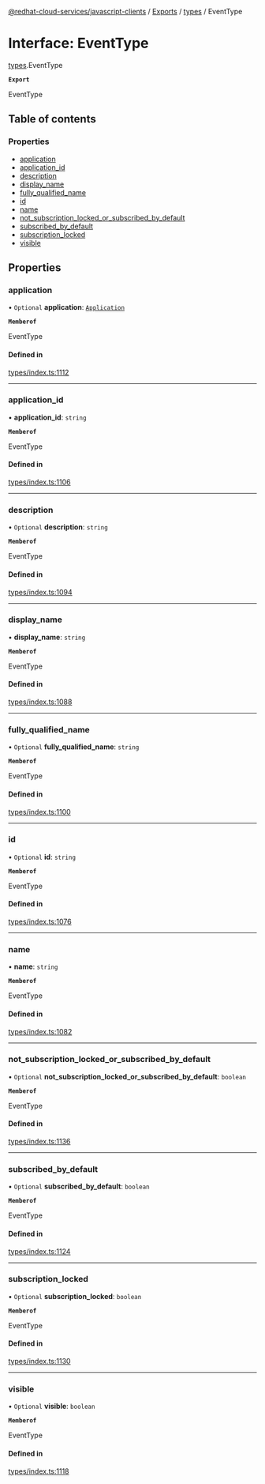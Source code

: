 [@redhat-cloud-services/javascript-clients](../README.md) / [Exports](../modules.md) / [types](../modules/types.md) / EventType

# Interface: EventType

[types](../modules/types.md).EventType

**`Export`**

EventType

## Table of contents

### Properties

- [application](types.EventType.md#application)
- [application\_id](types.EventType.md#application_id)
- [description](types.EventType.md#description)
- [display\_name](types.EventType.md#display_name)
- [fully\_qualified\_name](types.EventType.md#fully_qualified_name)
- [id](types.EventType.md#id)
- [name](types.EventType.md#name)
- [not\_subscription\_locked\_or\_subscribed\_by\_default](types.EventType.md#not_subscription_locked_or_subscribed_by_default)
- [subscribed\_by\_default](types.EventType.md#subscribed_by_default)
- [subscription\_locked](types.EventType.md#subscription_locked)
- [visible](types.EventType.md#visible)

## Properties

### application

• `Optional` **application**: [`Application`](types.Application.md)

**`Memberof`**

EventType

#### Defined in

[types/index.ts:1112](https://github.com/RedHatInsights/javascript-clients/blob/main/packages/integrations/types/index.ts#L1112)

___

### application\_id

• **application\_id**: `string`

**`Memberof`**

EventType

#### Defined in

[types/index.ts:1106](https://github.com/RedHatInsights/javascript-clients/blob/main/packages/integrations/types/index.ts#L1106)

___

### description

• `Optional` **description**: `string`

**`Memberof`**

EventType

#### Defined in

[types/index.ts:1094](https://github.com/RedHatInsights/javascript-clients/blob/main/packages/integrations/types/index.ts#L1094)

___

### display\_name

• **display\_name**: `string`

**`Memberof`**

EventType

#### Defined in

[types/index.ts:1088](https://github.com/RedHatInsights/javascript-clients/blob/main/packages/integrations/types/index.ts#L1088)

___

### fully\_qualified\_name

• `Optional` **fully\_qualified\_name**: `string`

**`Memberof`**

EventType

#### Defined in

[types/index.ts:1100](https://github.com/RedHatInsights/javascript-clients/blob/main/packages/integrations/types/index.ts#L1100)

___

### id

• `Optional` **id**: `string`

**`Memberof`**

EventType

#### Defined in

[types/index.ts:1076](https://github.com/RedHatInsights/javascript-clients/blob/main/packages/integrations/types/index.ts#L1076)

___

### name

• **name**: `string`

**`Memberof`**

EventType

#### Defined in

[types/index.ts:1082](https://github.com/RedHatInsights/javascript-clients/blob/main/packages/integrations/types/index.ts#L1082)

___

### not\_subscription\_locked\_or\_subscribed\_by\_default

• `Optional` **not\_subscription\_locked\_or\_subscribed\_by\_default**: `boolean`

**`Memberof`**

EventType

#### Defined in

[types/index.ts:1136](https://github.com/RedHatInsights/javascript-clients/blob/main/packages/integrations/types/index.ts#L1136)

___

### subscribed\_by\_default

• `Optional` **subscribed\_by\_default**: `boolean`

**`Memberof`**

EventType

#### Defined in

[types/index.ts:1124](https://github.com/RedHatInsights/javascript-clients/blob/main/packages/integrations/types/index.ts#L1124)

___

### subscription\_locked

• `Optional` **subscription\_locked**: `boolean`

**`Memberof`**

EventType

#### Defined in

[types/index.ts:1130](https://github.com/RedHatInsights/javascript-clients/blob/main/packages/integrations/types/index.ts#L1130)

___

### visible

• `Optional` **visible**: `boolean`

**`Memberof`**

EventType

#### Defined in

[types/index.ts:1118](https://github.com/RedHatInsights/javascript-clients/blob/main/packages/integrations/types/index.ts#L1118)
